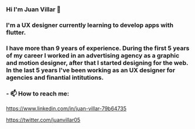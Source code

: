 ### Hi I'm Juan Villar 👋

### I'm a UX designer currently learning to develop apps with flutter.

### I have more than 9 years of experience. During the first 5 years of my career I worked in an advertising agency as a graphic and motion designer, after that I started designing for the web. In the last 5 years I've been working as an UX designer for agencies and finantial intitutions.

### - 📫 How to reach me:

https://www.linkedin.com/in/juan-villar-79b64735

https://twitter.com/juanvillar05


<!--
**juanvillano/juanvillano** is a ✨ _special_ ✨ repository because its `README.md` (this file) appears on your GitHub profile.

Here are some ideas to get you started:

- 🔭 I’m currently working on ...
- 🌱 I’m currently learning ...
- 👯 I’m looking to collaborate on ...
- 🤔 I’m looking for help with ...
- 💬 Ask me about ...

- 😄 Pronouns: ...
- ⚡ Fun fact: ...
-->
